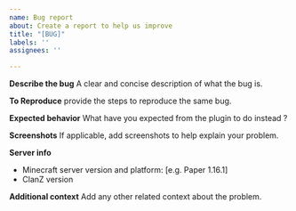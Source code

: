 ```yaml
---
name: Bug report
about: Create a report to help us improve
title: "[BUG]"
labels: ''
assignees: ''

---
```


**Describe the bug**
A clear and concise description of what the bug is.

**To Reproduce**
provide the steps to reproduce the same bug.

**Expected behavior**
What have you expected from the plugin to do instead ?

**Screenshots**
If applicable, add screenshots to help explain your problem.

**Server info**
 - Minecraft server version and platform: [e.g. Paper 1.16.1]
 - ClanZ version

**Additional context**
Add any other related context about the problem.
